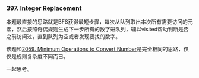 ### 397. Integer Replacement

本题最直接的思路就是BFS获得最短步骤，每次从队列取出本次所有需要访问的元素，然后按照奇偶规则生成下一步所有的数字进队列，辅以visited帮助判断是否之前访问过，直到队列为空或者发现要找的数字。

该题和[2059. Minimum Operations to Convert Number](https://leetcode.com/problems/minimum-operations-to-convert-number/)是完全相同的思路，仅仅是规则复杂度不同而已。

一起思考。
